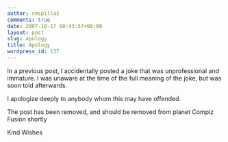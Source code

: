 ```yaml
---
author: smspillaz
comments: true
date: 2007-10-17 08:43:57+00:00
layout: post
slug: apology
title: Apology
wordpress_id: 137
---
```


In a previous post, I accidentally posted a joke that was unprofessional and immature. I was unaware at the time of the full meaning of the joke, but was soon told afterwards.

I apologize deeply to anybody whom this may have offended.

The post has been removed, and should be removed from planet Compiz Fusion shortly

Kind Wishes
